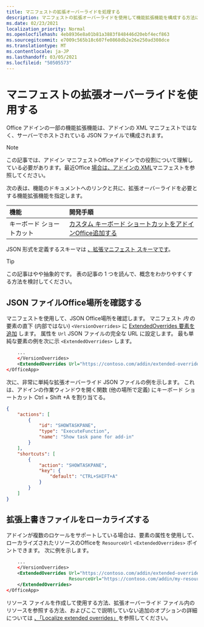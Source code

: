 ```yaml
---
title: マニフェストの拡張オーバーライドを処理する
description: マニフェストの拡張オーバーライドを使用して機能拡張機能を構成する方法について学習します。
ms.date: 02/23/2021
localization_priority: Normal
ms.openlocfilehash: 4eb8936e8a01b81a3883f848446d20ebf4ecf863
ms.sourcegitcommit: e7009c565b18c607fe0868db2e26e250ad308dce
ms.translationtype: MT
ms.contentlocale: ja-JP
ms.lasthandoff: 03/05/2021
ms.locfileid: "50505573"
---
```

# <a name="work-with-extended-overrides-of-the-manifest"></a>マニフェストの拡張オーバーライドを使用する

Office アドインの一部の機能拡張機能は、アドインの XML マニフェストではなく、サーバーでホストされている JSON ファイルで構成されます。

> [!NOTE]
> この記事では、アドイン マニフェストOfficeアドインでの役割について理解している必要があります。最近Office [場合は、アドインの XML](add-in-manifests.md)マニフェストを参照してください。

次の表は、機能のドキュメントへのリンクと共に、拡張オーバーライドを必要とする機能拡張機能を指定します。

| 機能 | 開発手順 |
| :----- | :----- |
| キーボード ショートカット | [カスタム キーボード ショートカットをアドインOffice追加する](../design/keyboard-shortcuts.md) |

JSON 形式を定義するスキーマは [、拡張マニフェスト スキーマです](https://developer.microsoft.com/json-schemas/office-js/extended-manifest.schema.json)。

> [!TIP]
> この記事はやや抽象的です。 表の記事の 1 つを読んで、概念をわかりやすくする方法を検討してください。

## <a name="tell-office-where-to-find-the-json-file"></a>JSON ファイルOffice場所を確認する

マニフェストを使用して、JSON Office場所を確認します。 マニフェスト *内* の要素の直下 (内部ではない) `<VersionOverrides>` に [ExtendedOverrides 要素を追加](../reference/manifest/extendedoverrides.md) します。 属性を `Url` JSON ファイルの完全な URL に設定します。 最も単純な要素の例を次に示 `<ExtendedOverrides>` します。

```xml
    ...
    </VersionOverrides>  
    <ExtendedOverrides Url="https://contoso.com/addin/extended-overrides.json"></ExtendedOverrides>
</OfficeApp>
```

次に、非常に単純な拡張オーバーライド JSON ファイルの例を示します。 これは、アドインの作業ウィンドウを開く関数 (他の場所で定義) にキーボード ショートカット Ctrl + Shift +A を割り当てる。

```json
{
    "actions": [
        {
            "id": "SHOWTASKPANE",
            "type": "ExecuteFunction",
            "name": "Show task pane for add-in"
        }
    ],
    "shortcuts": [
        {
            "action": "SHOWTASKPANE",
            "key": {
                "default": "CTRL+SHIFT+A"
            }
        }
    ]
}
```

## <a name="localize-the-extended-overrides-file"></a>拡張上書きファイルをローカライズする

アドインが複数のロケールをサポートしている場合は、要素の属性を使用して、ローカライズされたリソースのOfficeを `ResourceUrl` `<ExtendedOverrides>` ポイントできます。 次に例を示します。

```xml
    ...
    </VersionOverrides>  
    <ExtendedOverrides Url="https://contoso.com/addin/extended-overrides.json" 
                       ResourceUrl="https://contoso.com/addin/my-resources.json">
    </ExtendedOverrides>
</OfficeApp>
```

リソース ファイルを作成して使用する方法、拡張オーバーライド ファイル内のリソースを参照する方法、およびここで説明していない追加のオプションの詳細については [、「Localize extended overrides」](localization.md#localize-extended-overrides)を参照してください。
